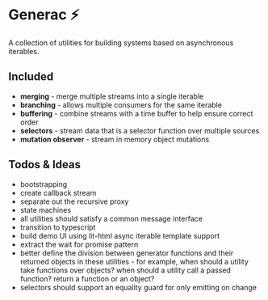 # Generac ⚡️

A collection of utilities for building systems based on asynchronous iterables.

## Included

- **merging** - merge multiple streams into a single iterable
- **branching** - allows multiple consumers for the same iterable
- **buffering** - combine streams with a time buffer to help ensure correct order
- **selectors** - stream data that is a selector function over multiple sources
- **mutation observer** - stream in memory object mutations

## Todos & Ideas

- bootstrapping
- create callback stream
- separate out the recursive proxy
- state machines
- all utilities should satisfy a common message interface
- transition to typescript
- build demo UI using lit-html async iterable template support
- extract the wait for promise pattern
- better define the division between generator functions and their returned objects in these utilities - for example, when should a utility take functions over objects? when should a utility call a passed function? return a function or an object?
- selectors should support an equality guard for only emitting on change 
